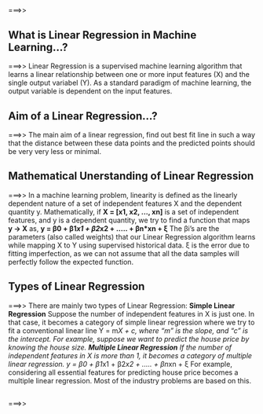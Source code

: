## 
===>> 

## What is Linear Regression in Machine Learning...?
===>> Linear Regression is a supervised machine learning algorithm that learns a linear relationship between one or more
input features (X) and the single output variabel (Y). As a standard paradigm of machine learning, the output variable is
dependent on the input features.


## Aim of a Linear Regression...?
===>> The main aim of a linear regression, find out best fit line in such a way that the distance between these data points and the predicted
points should be very very less or minimal.


## Mathematical Unerstanding of Linear Regression
===>> In a machine learning problem, linearity is defined as the linearly dependent nature of a set of independent features X and 
the dependent quantity y. Mathematically, if **X = [x1, x2, …, xn]** is a set of independent features, and y is a dependent quantity, 
we try to find a function that maps **y → X** as,
**y = β0 + β1*x1 + β2*x2 + ..... + βn*xn + ξ**
The βi’s are the parameters (also called weights) that our Linear Regression algorithm learns while mapping X to Y using supervised
historical data. ξ is the error due to fitting imperfection, as we can not assume that all the data samples will perfectly 
follow the expected function.


## Types of Linear Regression
===>> There are mainly two types of Linear Regression:
**Simple Linear Regression**
Suppose the number of independent features in X is just one. In that case, it becomes a category of simple linear regression 
where we try to fit a conventional linear line Y = m*X + c, where “m” is the slope, and “c” is the intercept. 
For example, suppose we want to predict the house price by knowing the house size.
**Multiple Linear Regression**
If the number of independent features in X is more than 1, it becomes a category of multiple linear regression.
y = β0 + β1*x1 + β2*x2 + ..... + βn*xn + ξ
For example, considering all essential features for predicting house price becomes a multiple linear regression. 
Most of the industry problems are based on this.


## 
===>> 























